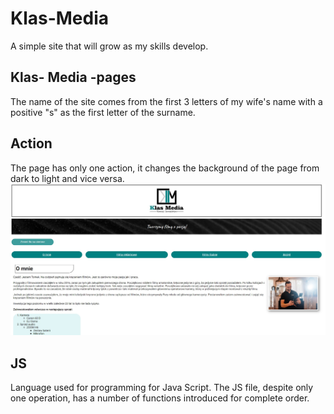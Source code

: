 ﻿# Klas-Media
A simple site that will grow as my skills develop.
## Klas- Media -pages 
The name of the site comes from the first 3 letters of my wife's name with a positive "s" as the first letter of the surname.
## Action
The page has only one action, it changes the background of the page from dark to light and vice versa.
**![Pages photo](Foto/jasne.jpg)**
## JS
Language used for programming for Java Script. The JS file, despite only one operation, has a number of functions introduced for complete order.

